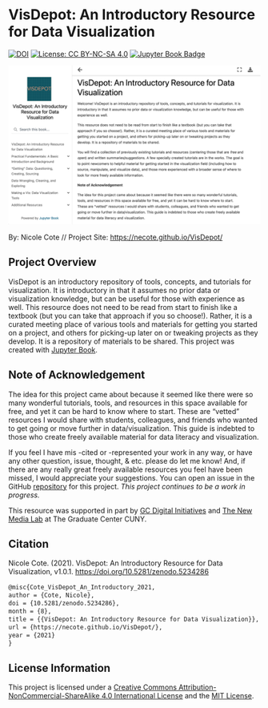 VisDepot: An Introductory Resource for Data Visualization
=========================================================

[![DOI](https://zenodo.org/badge/367454565.svg)](https://zenodo.org/badge/latestdoi/367454565)
[![License: CC BY-NC-SA 4.0](https://img.shields.io/badge/License-CC%20BY--NC--SA%204.0-lightgrey.svg)](http://creativecommons.org/licenses/by-nc-sa/4.0/)
[![Jupyter Book Badge](https://jupyterbook.org/badge.svg)](https://necote.github.io/VisDepot/)

![This is a screenshot of the homepage of the VisDepot homepage. It displays the left navigation bar that displays the project subsections, the project title and a brief overview, and the acknowledgement section.](/figs/visdepot.png "VisDepot")

By: Nicole Cote // Project Site: https://necote.github.io/VisDepot/

Project Overview
----------------

VisDepot is an introductory repository of tools, concepts, and tutorials for visualization. It is introductory in that it assumes no prior data or visualization knowledge, but can be useful for those with experience as well. This resource does not need to be read from start to finish like a textbook (but you can take that approach if you so choose!). Rather, it is a curated meeting place of various tools and materials for getting you started on a project, and others for picking-up later on or tweaking projects as they develop. It is a repository of materials to be shared. This project was created with [Jupyter Book](https://jupyterbook.org/intro.html).

Note of Acknowledgement
-----------------------

The idea for this project came about because it seemed like there were so many wonderful tutorials, tools, and resources in this space available for free, and yet it can be hard to know where to start. These are “vetted” resources I would share with students, colleagues, and friends who wanted to get going or move further in data/visualization. This guide is indebted to those who create freely available material for data literacy and visualization.

If you feel I have mis -cited or -represented your work in any way, or have any other question, issue, thought, & etc. please do let me know! And, if there are any really great freely available resources you feel have been missed, I would appreciate your suggestions. You can open an issue in the GitHub [repository](https://github.com/necote/VisDepot) for this project. *This project continues to be a work in progress.*

This resource was supported in part by [GC Digital Initiatives](https://gcdi.commons.gc.cuny.edu/) and [The New Media Lab](https://newmedialab.cuny.edu/) at The Graduate Center CUNY.

Citation
---------

Nicole Cote. (2021). VisDepot: An Introductory Resource for Data Visualization, v1.0.1. https://doi.org/10.5281/zenodo.5234286

```
@misc{Cote_VisDepot_An_Introductory_2021,
author = {Cote, Nicole},
doi = {10.5281/zenodo.5234286},
month = {8},
title = {{VisDepot: An Introductory Resource for Data Visualization}},
url = {https://necote.github.io/VisDepot/},
year = {2021}
}
```

License Information
-------------------

This project is licensed under a [Creative Commons Attribution-NonCommercial-ShareAlike 4.0 International License](http://creativecommons.org/licenses/by-nc-sa/4.0/) and the [MIT License](https://choosealicense.com/licenses/mit/).

